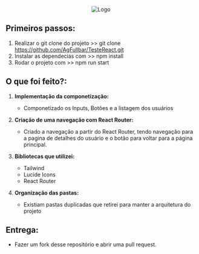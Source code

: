 <p align="center">
  <img src="./src/images/fullbar.svg" alt="Logo" />
</p>

## Primeiros passos:

1. Realizar o git clone do projeto >> git clone https://github.com/AgFullbar/TesteReact.git
2. Instalar as dependecias com >> npm install
3. Rodar o projeto com >> npm run start

## O que foi feito?:

1. **Implementação da componetização:**

   - Componetizado os Inputs, Botões e a listagem dos usuários

2. **Criação de uma navegação com React Router:**

   - Criado a navegação a partir do React Router, tendo navegação para a pagina de detalhes do usuário e o botão para voltar para a página principal.

3. **Bibliotecas que utilizei:**

   - Tailwind
   - Lucide Icons
   - React Router

4. **Organização das pastas:**
   - Existiam pastas duplicadas que retirei para manter a arquitetura do projeto

## Entrega:

- Fazer um fork desse repositório e abrir uma pull request.
